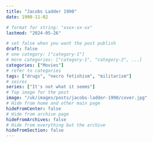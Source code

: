 ```yaml
---
title: "Jacobs Ladder 1990"
date: 1990-11-02

# format for string: "xxxx-xx-xx"
lastmod: "2024-05-26"

# set false when you want the post publish
draft: false
# one category: ["category-1"]
# more categories: ["category-1", "category-2", ...]
categories: ["Movies"]
# refer to categories
tags: ["drugs", "necro fetishism", "militarism"]
# seires
series: ["It's not what it seems"]
# Top image for the post
image: "/uk/images/posts/jacobs-ladder-1990/cover.jpg"
# Hide from home and other main page
hideFromCenter: false
# Hide from archive page
hideFromArchives: false
# Hide from everything but the archive
hideFromSection: false
---
```


<!--more-->